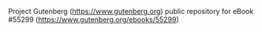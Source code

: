 Project Gutenberg (https://www.gutenberg.org) public repository for
eBook #55299 (https://www.gutenberg.org/ebooks/55299)
